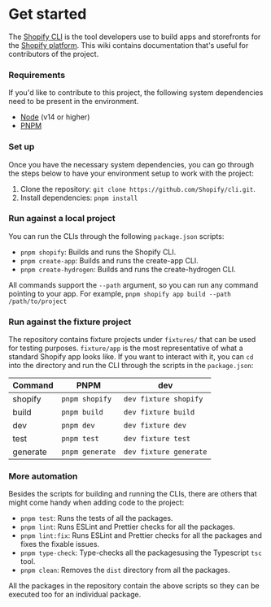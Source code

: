 # Get started

The [Shopify CLI](https://github.com/shopify/cli) is the tool developers use to build apps and storefronts for the [Shopify platform](https://shopify.dev).
This wiki contains documentation that's useful for contributors of the project.

### Requirements

If you'd like to contribute to this project, the following system dependencies need to be present in the environment.

- [Node](https://nodejs.org/en/) (v14 or higher)
- [PNPM](https://pnpm.io/)

### Set up

Once you have the necessary system dependencies,
you can go through the steps below to have your environment setup to work with the project:

1. Clone the repository: `git clone https://github.com/Shopify/cli.git`.
2. Install dependencies: `pnpm install`

### Run against a local project

You can run the CLIs through the following `package.json` scripts:

- `pnpm shopify`: Builds and runs the Shopify CLI.
- `pnpm create-app`: Builds and runs the create-app CLI.
- `pnpm create-hydrogen`: Builds and runs the create-hydrogen CLI.

All commands support the `--path` argument, so you can run any command pointing to your app. For example, `pnpm shopify app build --path /path/to/project`

### Run against the fixture project

The repository contains fixture projects under `fixtures/` that can be used for testing purposes.
`fixture/app` is the most representative of what a standard Shopify app looks like.
If you want to interact with it, you can `cd` into the directory and run the CLI through the scripts in the `package.json`:

| Command | **PNPM** | **dev** |
| ---- | ---- | --- |
| shopify | `pnpm shopify` | `dev fixture shopify` |
| build | `pnpm build` | `dev fixture build` |
| dev | `pnpm dev` | `dev fixture dev` |
| test | `pnpm test` | `dev fixture test` |
| generate | `pnpm generate` | `dev fixture generate` |

### More automation

Besides the scripts for building and running the CLIs, there are others that might come handy when adding code to the project:

- `pnpm test`: Runs the tests of all the packages.
- `pnpm lint`: Runs ESLint and Prettier checks for all the packages.
- `pnpm lint:fix`: Runs ESLint and Prettier checks for all the packages and fixes the fixable issues.
- `pnpm type-check`: Type-checks all the packagesusing the Typescript `tsc` tool.
- `pnpm clean`: Removes the `dist` directory from all the packages.

All the packages in the repository contain the above scripts so they can be executed too for an individual package.
